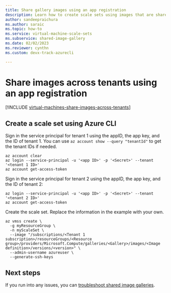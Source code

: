 ```yaml
---
title: Share gallery images using an app registration
description: Learn how to create scale sets using images that are shared across Azure tenants using an app registration.
author: sandeepraichura
ms.author: saraic
ms.topic: how-to
ms.service: virtual-machine-scale-sets
ms.subservice: shared-image-gallery
ms.date: 02/02/2023
ms.reviewer: cynthn
ms.custom: devx-track-azurecli

---
```

# Share images across tenants using an app registration

[!INCLUDE [virtual-machines-share-images-across-tenants](../virtual-machines/includes/virtual-machines-share-images-across-tenants.md)]

## Create a scale set using Azure CLI


Sign in the service principal for tenant 1 using the appID, the app key, and the ID of tenant 1. You can use `az account show --query "tenantId"` to get the tenant IDs if needed.

```azurecli-interactive
az account clear
az login --service-principal -u '<app ID>' -p '<Secret>' --tenant '<tenant 1 ID>'
az account get-access-token 
```
 
Sign in the service principal for tenant 2 using the appID, the app key, and the ID of tenant 2:

```azurecli-interactive
az login --service-principal -u '<app ID>' -p '<Secret>' --tenant '<tenant 2 ID>'
az account get-access-token
```

Create the scale set. Replace the information in the example with your own.

```azurecli-interactive
az vmss create \
  -g myResourceGroup \
  -n myScaleSet \
  --image "/subscriptions/<Tenant 1 subscription>/resourceGroups/<Resource group>/providers/Microsoft.Compute/galleries/<Gallery>/images/<Image definition>/versions/<version>" \
  --admin-username azureuser \
  --generate-ssh-keys
```

## Next steps

If you run into any issues, you can [troubleshoot shared image galleries](../virtual-machines/troubleshooting-shared-images.md).
